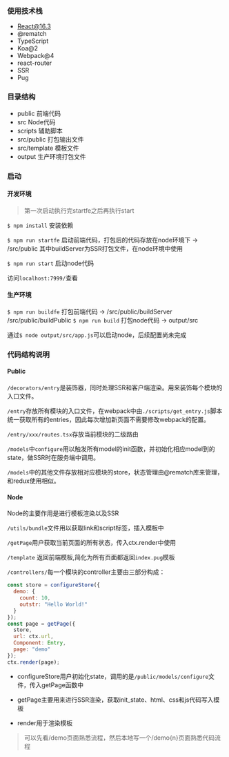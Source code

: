 ### 使用技术栈

- React@16.3
- @rematch
- TypeScript
- Koa@2
- Webpack@4
- react-router
- SSR
- Pug

### 目录结构

- public 前端代码
- src Node代码
- scripts 辅助脚本
- src/public 打包输出文件
- src/template 模板文件
- output 生产环境打包文件

### 启动

#### 开发环境
> 第一次启动执行完startfe之后再执行start

`$ npm install` 安装依赖

`$ npm run startfe` 启动前端代码，打包后的代码存放在node环境下 -> /src/public 其中buildServer为SSR打包文件，在node环境中使用 

`$ npm run start` 启动node代码

访问`localhost:7999/`查看

#### 生产环境

`$ npm run buildfe` 打包前端代码 -> /src/public/buildServer  /src/public/buildPublic
`$ npm run build` 打包node代码 -> output/src

通过`$ node output/src/app.js`可以启动node，后续配置尚未完成

### 代码结构说明

#### Public

`/decorators/entry`是装饰器，同时处理SSR和客户端渲染。用来装饰每个模块的入口文件。

`/entry`存放所有模块的入口文件，在webpack中由`./scripts/get_entry.js`脚本统一获取所有的entries，因此每次增加新页面不需要修改webpack的配置。

`/entry/xxx/routes.tsx`存放当前模块的二级路由

`/models`中`configure`用以触发所有model的init函数，并初始化相应model到的state，做SSR时在服务端中调用。

`/models`中的其他文件存放相对应模块的store，状态管理由@rematch库来管理，和redux使用相似。

#### Node

Node的主要作用是进行模板渲染以及SSR

`/utils/bundle`文件用以获取link和script标签，插入模板中

`/getPage`用户获取当前页面的所有状态，传入ctx.render中使用

`/template` 返回前端模板,简化为所有页面都返回`index.pug`模板

`/controllers/`每一个模块的controller主要由三部分构成：

```js
const store = configureStore({
  demo: {
    count: 10,
    outstr: "Hello World!"
  }
});
const page = getPage({
  store,
  url: ctx.url,
  Component: Entry,
  page: "demo"
});
ctx.render(page);
```

- configureStore用户初始化state，调用的是`/public/models/configure`文件，传入getPage函数中

- getPage主要用来进行SSR渲染，获取init_state、html、css和js代码写入模板

- render用于渲染模板

> 可以先看/demo页面熟悉流程，然后本地写一个/demo{n}页面熟悉代码流程